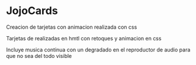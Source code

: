 # JojoCards
Creacion de tarjetas con animacion realizada con css
<p>Tarjetas de realizadas en hmtl con retoques y animacion en css</p>
<p>Incluye musica continua con un degradado en el reproductor de audio para que no sea del todo visible</p>
